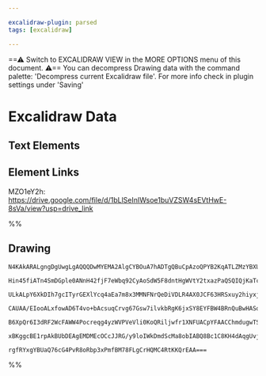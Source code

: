 ```yaml
---

excalidraw-plugin: parsed
tags: [excalidraw]

---
```

==⚠  Switch to EXCALIDRAW VIEW in the MORE OPTIONS menu of this document. ⚠== You can decompress Drawing data with the command palette: 'Decompress current Excalidraw file'. For more info check in plugin settings under 'Saving'



# Excalidraw Data

## Text Elements
## Element Links
MZO1eY2h: https://drive.google.com/file/d/1bLlSeInIWsoe1buVZSW4sEVtHwE-8sVa/view?usp=drive_link

%%
## Drawing
```compressed-json
N4KAkARALgngDgUwgLgAQQQDwMYEMA2AlgCYBOuA7hADTgQBuCpAzoQPYB2KqATLZMzYBXUtiRoIACyhQ4zZAHoFAc0JRJQgEYA6bGwC2CgF7N6hbEcK4OCtptbErHALRY8RMpWdx8Q1TdIEfARcZgRmBShcZQUebQBGeISaOiCEfQQOKGZuAG1wMFAwYogSbggAWQAtAHl4hABNHkkU4shYRHL0zQRiYlxNYNaSzG5nAFZxgBYEgHZZngAOAGYe

Hin45fiATn4SmDGple0ANnH42fjF7eWbq92CyAoSdW5F8dntHgWVtY2txazPaQSQIQjKaTceIABnGJ2040Bt1mHxO22uU2BEGsyiGaGhWOYUFIbAA1ggAMJsfBsUjlADE9SZSCxmlw2FJyhJQg4xCpNLpEmJ1mYcFwgSyw0gADNCPh8ABlWB49CCDxSiBEknkgDqLxaaD4j01xLJCCVMBVmupZSx3IhHHCOTQ8SxbDF2DUBxd0IJxq5wjgAEliM7

ULkALpY6XkDIh7gcITyrGEXlYcq4aEa7m8x3MMNFNrQeDiVDLR4AX0JCF63HRSxuy2hiyxjBY7C4aCmyyBxrbrE4ADlOGIod9ZmjFotNinmAARNJQWtoaUEMKs4S8gCiwQyWTDkaxQjg/SXxChKOnJ2WJ2u0O7WKIHFJ5WksnkSjIhEY2mUbDYuIILoBgKLKwQKMQCjxJoAAyioIEGHBBjqggINBQgAGpVAqOpTMwW4YVAAASFBbs4izMBhuAKGY

CAUAA/EIooALxfowAD6T4vo+bAcsuqCrvg67Gsw7ilvkbRgK6jxSY8EYFBW4BRnQuBwHASq4Eu3CFtAoIZOURAQlAwwMIQdEAELspyOZ8tStIMtKjlOSZ2AiBKUBBku+hKtqlJ2YK6CMmhwUuW5mQeV5lkcgGPK2QK5TChworiuFoWkO5nnpAAYnKirKqW1rqnsECuel4WZd5pq6vq3BGiUpUZV5PlmhaVpqraBQlWFWQVQASsIDpOlCxUNeVXk1

B6XpQr6I3dRF2WcFAWW4Pocreqg4yzWVPVeVli0KoQRiljwfr1XNFUACpYFAACChmdugwTSsZW2NekGmkLd6VsBQoK4OeaCJsmnWjTt6RbryN3fb9IQA+g4oklQr1jekUOIxdJblDZJmiSS8oABrcIi8LLMs5xTNMUywhO0klLj1L4A03AnPeCIrNs2zjGsJwnFMPAnMVRj/vo2l9gQQiltC2izD20IXApyNg/o/WxXmYYQNjxVciQB1HbVp2QNr

xBKggcBE1rpAkBUbDEAgEMDMEcOCcJJRG/y9loIWkDmdScMa8obIABQ8Bc1C8KH4dAqgUvjAAlBqvUIMoSbiljAe4MHTZhzwWe8LnMfxwrINzc15ITVAHZhkD+DFTGK0IInaaWxwyii0WmQO/xxIS1i2BEGbaDdwgWIcPX3BD26QhQE+pZD0XJR2AAVgg2DZAqo9wNbtv24M/HO8PnXshXjAXf++BtyUHQFWEwSrx2GquUSBgY50gNJjXxo0nxTt

rgfRYxgYBUaQ76cG4PvR8oRbp3xPmfBM78FLgCrHQMC4RtKKQrEAA===
```
%%